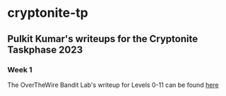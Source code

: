 # cryptonite-tp
## Pulkit Kumar's writeups for the Cryptonite Taskphase 2023


### Week 1
The OverTheWire Bandit Lab's writeup for Levels 0-11 can be found [here](https://github.com/buddywhitman/cryptonite-tp/blob/main/week1.md)
